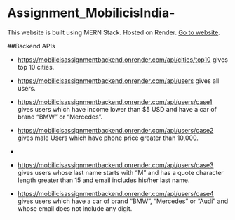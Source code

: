 # Assignment_MobilicisIndia-

This website is built using MERN Stack. Hosted on Render.
[Go to website](https://mobilicisassignment.onrender.com).

##Backend APIs

* https://mobilicisassignmentbackend.onrender.com/api/cities/top10 gives top 10 cities.

* https://mobilicisassignmentbackend.onrender.com/api/users gives all users.

* https://mobilicisassignmentbackend.onrender.com/api/users/case1 gives users which have income lower than $5 USD and have a car of brand “BMW” or “Mercedes”.

* https://mobilicisassignmentbackend.onrender.com/api/users/case2 gives male Users which have phone price greater than 10,000.
* 
* https://mobilicisassignmentbackend.onrender.com/api/users/case3 gives users whose last name starts with “M” and has a quote character length greater than 15 and email includes his/her last name.

* https://mobilicisassignmentbackend.onrender.com/api/users/case4 gives users which have a car of brand “BMW”, “Mercedes” or “Audi” and whose email does not include any digit.


